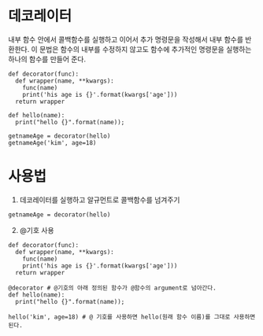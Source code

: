 # 데코레이터

내부 함수 안에서 콜백함수를 실행하고 이어서 추가 명령문을 작성해서 내부 함수를 반환한다. 
이 문법은 함수의 내부를 수정하지 않고도 함수에 추가적인 명령문을 실행하는 하나의 함수를 만들어 준다.

```
def decorator(func):
  def wrapper(name, **kwargs):
    func(name)
    print('his age is {}'.format(kwargs['age']))
  return wrapper
    
def hello(name):
  print("hello {}".format(name));

getnameAge = decorator(hello)
getnameAge('kim', age=18)
```

# 사용법

1. 데코레이터를 실행하고 알규먼트로 콜백함수를 넘겨주기
```
getnameAge = decorator(hello)
```
2. @기호 사용
```
def decorator(func):
  def wrapper(name, **kwargs):
    func(name)
    print('his age is {}'.format(kwargs['age']))
  return wrapper
    
@decorator # @기호의 아래 정의된 함수가 @함수의 argument로 넘아간다.
def hello(name):
  print("hello {}".format(name));

hello('kim', age=18) # @ 기호를 사용하면 hello(원래 함수 이름)를 그대로 사용하면 된다.
```
